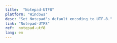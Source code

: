 ```yaml
---
title:  "Notepad-UTF8"
platform: "Windows"
desc: "Set Notepad's default encoding to UTF-8."
link: "Notepad-UTF8"
ref:  notepad-utf8
lang: en
---
```

